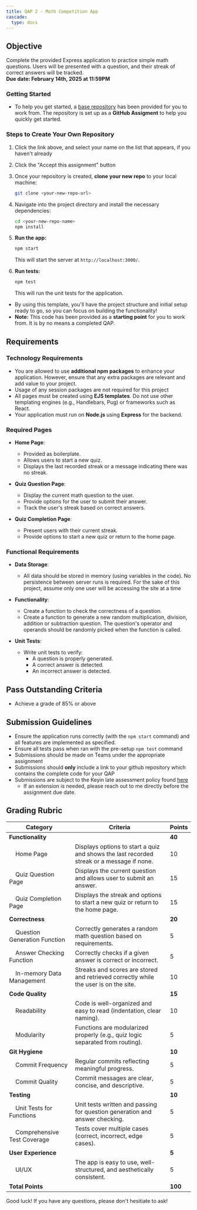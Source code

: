 ```yaml
---
title: QAP 2 - Math Competition App
cascade:
  type: docs
---
```


## Objective
Complete the provided Express application to practice simple math questions. Users will be presented with a question, and their streak of correct answers will be tracked.  
**Due date: February 14th, 2025 at 11:59PM**

### Getting Started
- To help you get started, a [base repository](https://classroom.github.com/a/Tw9ktGPW) has been provided for you to work from. The repository is set up as a **GitHub Assigment** to help you quickly get started.

### Steps to Create Your Own Repository

1. Click the link above, and select your name on the list that appears, if you haven't already
   
1. Click the "Accept this assignment" button

1. Once your repository is created, **clone your new repo** to your local machine:
    ```bash
    git clone <your-new-repo-url>
    ```

1. Navigate into the project directory and install the necessary dependencies:
    ```bash
    cd <your-new-repo-name>
    npm install
    ```
  
1. **Run the app:**
    ```bash
    npm start
    ```
    This will start the server at `http://localhost:3000/`.

1. **Run tests:**
    ```bash
    npm test
    ```
    This will run the unit tests for the application.

- By using this template, you'll have the project structure and initial setup ready to go, so you can focus on building the functionality!
- **Note:** This code has been provided as a **starting point** for you to work from. It is by no means a completed QAP.

## Requirements
### Technology Requirements
- You are allowed to use **additional npm packages** to enhance your application. However, ensure that any extra packages are relevant and add value to your project.
- Usage of any session packages are not required for this project
- All pages must be created using **EJS templates**. Do not use other templating engines (e.g., Handlebars, Pug) or frameworks such as React.
- Your application must run on **Node.js** using **Express** for the backend.
### Required Pages
- **Home Page**: 
  - Provided as boilerplate.
  - Allows users to start a new quiz.
  - Displays the last recorded streak or a message indicating there was no streak.

- **Quiz Question Page**:
  - Display the current math question to the user.
  - Provide options for the user to submit their answer.
  - Track the user's streak based on correct answers.

- **Quiz Completion Page**:
  - Present users with their current streak.
  - Provide options to start a new quiz or return to the home page.

### Functional Requirements
- **Data Storage**:
  - All data should be stored in memory (using variables in the code). No persistence between server runs is required. For the sake of this project, assume only one user will be accessing the site at a time

- **Functionality**:
  - Create a function to check the correctness of a question.
  - Create a function to generate a new random multiplication, division, addition or subtraction question. The question's operator and operands should be randomly picked when the function is called.

- **Unit Tests**:
  - Write unit tests to verify:
    - A question is properly generated.
    - A correct answer is detected.
    - An incorrect answer is detected.

## Pass Outstanding Criteria
- Achieve a grade of 85% or above

## Submission Guidelines
- Ensure the application runs correctly (with the `npm start` command) and all features are implemented as specified.
- Ensure all tests pass when ran with the pre-setup `npm test` command
- Submissions should be made on Teams under the appropriate assignment
- Submissions should **only** include a link to your github repository which contains the complete code for your QAP
- Submissions are subject to the Keyin late assessment policy found [here](https://keyincollege289.sharepoint.com/:b:/s/FullstackJavascript-SD13May.2025-Aug.2025/EQsdYpI0N1RPsETRsktEqmkBTDvs1QzdvJT5cmDCQoSHWw?e=ZT4ph9) 
  - If an extension is needed, please reach out to me directly before the assignment due date.

## Grading Rubric

| Category                                             | Criteria                                                                                  | Points  |
|------------------------------------------------------|-------------------------------------------------------------------------------------------|---------|
| **Functionality**                                    |                                                                                           | **40**  |
| &nbsp;&nbsp;&nbsp;&nbsp;Home Page                    | Displays options to start a quiz and shows the last recorded streak or a message if none. | 10      |
| &nbsp;&nbsp;&nbsp;&nbsp;Quiz Question Page           | Displays the current question and allows user to submit an answer.                        | 15      |
| &nbsp;&nbsp;&nbsp;&nbsp;Quiz Completion Page         | Displays the streak and options to start a new quiz or return to the home page.           | 15      |
| **Correctness**                                      |                                                                                           | **20**  |
| &nbsp;&nbsp;&nbsp;&nbsp;Question Generation Function | Correctly generates a random math question based on requirements.                         | 5       |
| &nbsp;&nbsp;&nbsp;&nbsp;Answer Checking Function     | Correctly checks if a given answer is correct or incorrect.                               | 5       |
| &nbsp;&nbsp;&nbsp;&nbsp;In-memory Data Management    | Streaks and scores are stored and retrieved correctly while the user is on the site.      | 10      |
| **Code Quality**                                     |                                                                                           | **15**  |
| &nbsp;&nbsp;&nbsp;&nbsp;Readability                  | Code is well-organized and easy to read (indentation, clear naming).                      | 10      |
| &nbsp;&nbsp;&nbsp;&nbsp;Modularity                   | Functions are modularized properly (e.g., quiz logic separated from routing).             | 5       |
| **Git Hygiene**                                      |                                                                                           | **10**  |
| &nbsp;&nbsp;&nbsp;&nbsp;Commit Frequency             | Regular commits reflecting meaningful progress.                                           | 5       |
| &nbsp;&nbsp;&nbsp;&nbsp;Commit Quality               | Commit messages are clear, concise, and descriptive.                                      | 5       |
| **Testing**                                          |                                                                                           | **10**  |
| &nbsp;&nbsp;&nbsp;&nbsp;Unit Tests for Functions     | Unit tests written and passing for question generation and answer checking.               | 5       |
| &nbsp;&nbsp;&nbsp;&nbsp;Comprehensive Test Coverage  | Tests cover multiple cases (correct, incorrect, edge cases).                              | 5       |
| **User Experience**                                  |                                                                                           | **5**   |
| &nbsp;&nbsp;&nbsp;&nbsp;UI/UX                        | The app is easy to use, well-structured, and aesthetically consistent.                    | 5       |
| **Total Points**                                     |                                                                                           | **100** |

Good luck! If you have any questions, please don't hesitiate to ask!